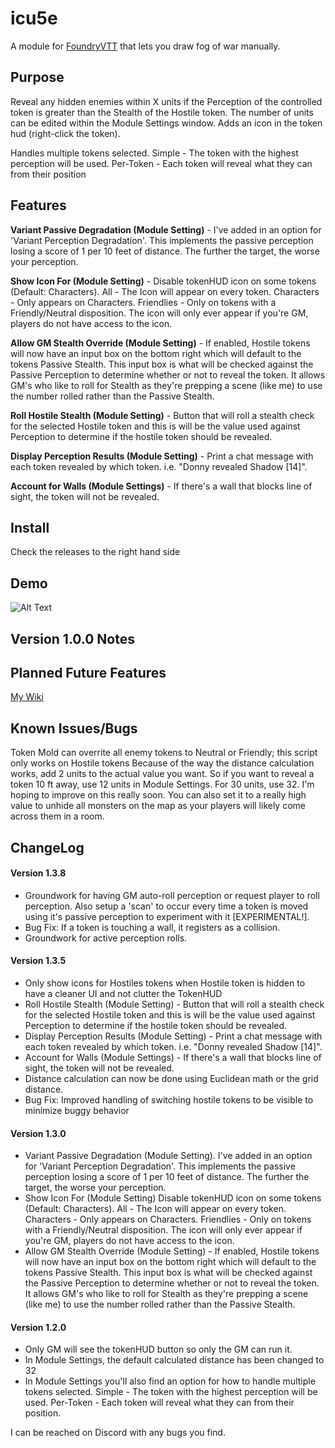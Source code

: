 <h1>icu5e</h1>

A module for <a href="https://foundryvtt.com/">FoundryVTT</a> that lets you draw fog of war manually.

<h2>Purpose</h2>

Reveal any hidden enemies within X units if the Perception of the controlled token is greater than the Stealth of the Hostile token. The number of units can be edited within the Module Settings window. Adds an icon in the token hud (right-click the token).

Handles multiple tokens selected. Simple - The token with the highest perception will be used. Per-Token - Each token will reveal what they can from their position

<h2>Features</h2>

**Variant Passive Degradation (Module Setting)** - I've added in an option for 'Variant Perception Degradation'. This implements the passive perception losing a score of 1 per 10 feet of distance. The further the target, the worse your perception.

**Show Icon For (Module Setting)** - Disable tokenHUD icon on some tokens (Default: Characters). All - The Icon will appear on every token. Characters - Only appears on Characters. Friendlies - Only on tokens with a Friendly/Neutral disposition. The icon will only ever appear if you're GM, players do not have access to the icon.

**Allow GM Stealth Override (Module Setting)** - If enabled, Hostile tokens will now have an input box on the bottom right which will default to the tokens Passive Stealth. This input box is what will be checked against the Passive Perception to determine whether or not to reveal the token. It allows GM's who like to roll for Stealth as they're prepping a scene (like me) to use the number rolled rather than the Passive Stealth.

**Roll Hostile Stealth (Module Setting)** - Button that will roll a stealth check for the selected Hostile token and this is will be the value used against Perception to determine if the hostile token should be revealed.

**Display Perception Results (Module Setting)** - Print a chat message with each token revealed by which token. i.e. "Donny revealed Shadow [14]".

**Account for Walls (Module Settings)** - If there's a wall that blocks line of sight, the token will not be revealed.

<h2>Install</h2>
Check the releases to the right hand side

<h2>Demo</h2>

![Alt Text](https://media.giphy.com/media/mAD0BrIgiM4HgdZX64/giphy.gif)

<h2>Version 1.0.0 Notes</h2>


<h2>Planned Future Features</h2>
<a href="https://edhel.online/wiki/Icue5e#Version_1.3.0/">My Wiki</a>


<h2>Known Issues/Bugs</h2>
Token Mold can overrite all enemy tokens to Neutral or Friendly; this script only works on Hostile tokens
Because of the way the distance calculation works, add 2 units to the actual value you want. So if you want to reveal a token 10 ft away, use 12 units in Module Settings. For 30 units, use 32. I'm hoping to improve on this really soon. You can also set it to a really high value to unhide all monsters on the map as your players will likely come across them in a room.

<h2>ChangeLog</h2>

<h4>Version 1.3.8</h4>
<ul>
  <li>Groundwork for having GM auto-roll perception or request player to roll perception. Also setup a 'scan' to occur every time a token is moved using it's passive perception to experiment with it [EXPERIMENTAL!]. </li>
  <li>Bug Fix: If a token is touching a wall, it registers as a collision. </li>
  <li>Groundwork for active perception rolls.</li>
</ul>

<h4>Version 1.3.5</h4>
<ul>
  <li>Only show icons for Hostiles tokens when Hostile token is hidden to have a cleaner UI and not clutter the TokenHUD</li>
  <li>Roll Hostile Stealth (Module Setting) - Button that will roll a stealth check for the selected Hostile token and this is will be the value used against Perception to determine if the hostile token should be revealed.</li>
  <li>Display Perception Results (Module Setting) - Print a chat message with each token revealed by which token. i.e. "Donny revealed Shadow [14]".</li>
  <li>Account for Walls (Module Settings) - If there's a wall that blocks line of sight, the token will not be revealed.</li>
  <li>Distance calculation can now be done using Euclidean math or the grid distance.</li>
  <li>Bug Fix: Improved handling of switching hostile tokens to be visible to minimize buggy behavior</li>
</ul>

<h4>Version 1.3.0</h4>
<ul>
  <li>Variant Passive Degradation (Module Setting). I've added in an option for 'Variant Perception Degradation'. This implements the passive perception losing a score of 1 per 10 feet of distance. The further the target, the worse your perception.</li>
  <li>Show Icon For (Module Setting) Disable tokenHUD icon on some tokens (Default: Characters). All - The Icon will appear on every token. Characters - Only appears on Characters. Friendlies - Only on tokens with a Friendly/Neutral disposition. The icon will only ever appear if you're GM, players do not have access to the icon.</li>
  <li>Allow GM Stealth Override (Module Setting) - If enabled, Hostile tokens will now have an input box on the bottom right which will default to the tokens Passive Stealth. This input box is what will be checked against the Passive Perception to determine whether or not to reveal the token. It allows GM's who like to roll for Stealth as they're prepping a scene (like me) to use the number rolled rather than the Passive Stealth.</li>
</ul>

<h4>Version 1.2.0</h4>
<ul>
  <li>Only GM will see the tokenHUD button so only the GM can run it.</li>
  <li>In Module Settings, the default calculated distance has been changed to 32</li>
  <li>In Module Settings you'll also find an option for how to handle multiple tokens selected. Simple - The token with the highest perception will be used. Per-Token - Each token will reveal what they can from their position.</li>
</ul>

I can be reached on Discord with any bugs you find.
